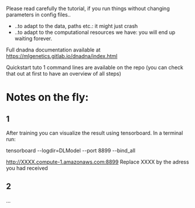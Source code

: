 Please read carefully the tutorial, if you run things without changing parameters in config files.. 
- ..to adapt to the data, paths etc.: it might just crash
- ..to adapt to the computational resources we have: you will end up waiting forever.

Full dnadna documentation available at https://mlgenetics.gitlab.io/dnadna/index.html

Quickstart tuto 1 command lines are available on the repo (you can check that out at first to have an overview of all steps)




# Notes on the fly:
## 1
After training you can visualize the result using tensorboard. In a terminal run:

tensorboard --logdir=DLModel --port 8899 --bind_all

http://XXXX.compute-1.amazonaws.com:8899
Replace XXXX by the adress you had received

## 2
... 
